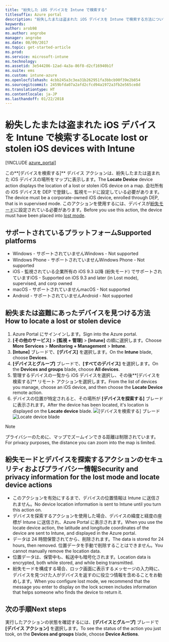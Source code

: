 ```yaml
---
title: "紛失した iOS デバイスを Intune で検索する"
titlesuffix: Azure portal
description: "紛失したまたは盗まれた iOS デバイスを Intune で検索する方法について説明します。\""
keywords: 
author: arob98
ms.author: angrobe
manager: angrobe
ms.date: 08/09/2017
ms.topic: get-started-article
ms.prod: 
ms.service: microsoft-intune
ms.technology: 
ms.assetid: 3e544286-12ad-4a3a-86f8-d2cf16940b1f
ms.suite: ems
ms.custom: intune-azure
ms.openlocfilehash: 4cbb245a3c3ea31b262951fa3bbcb90f39e2b854
ms.sourcegitcommit: 2459bfda07a2afd2cfcd94a1972a3fb2e565ce8d
ms.translationtype: HT
ms.contentlocale: ja-JP
ms.lasthandoff: 01/22/2018
---
```

# <a name="locate-lost-or-stolen-ios-devices-with-intune"></a><span data-ttu-id="eb37c-103">紛失したまたは盗まれた iOS デバイスを Intune で検索する</span><span class="sxs-lookup"><span data-stu-id="eb37c-103">Locate lost or stolen iOS devices with Intune</span></span>


[!INCLUDE [azure_portal](./includes/azure_portal.md)]

<span data-ttu-id="eb37c-104">この**[デバイスを検索する]** デバイス アクションは、紛失したまたは盗まれた iOS デバイスの場所をマップに表示します。</span><span class="sxs-lookup"><span data-stu-id="eb37c-104">The **Locate Device** device action displays the location of a lost or stolen iOS device on a map.</span></span> <span data-ttu-id="eb37c-105">会社所有の iOS デバイスを DEP で登録し、監視モードに設定している必要があります。</span><span class="sxs-lookup"><span data-stu-id="eb37c-105">The device must be a corporate-owned iOS device, enrolled through DEP, that is in supervised mode.</span></span> <span data-ttu-id="eb37c-106">このアクションを使用するには、デバイスが[紛失モード](/intune-azure/manage-devices/lost-mode.md)に設定されている必要があります。</span><span class="sxs-lookup"><span data-stu-id="eb37c-106">Before you use this action, the device must have been placed into [lost mode](/intune-azure/manage-devices/lost-mode.md).</span></span>

## <a name="supported-platforms"></a><span data-ttu-id="eb37c-107">サポートされているプラットフォーム</span><span class="sxs-lookup"><span data-stu-id="eb37c-107">Supported platforms</span></span>

- <span data-ttu-id="eb37c-108">Windows - サポートされていません</span><span class="sxs-lookup"><span data-stu-id="eb37c-108">Windows - Not supported</span></span>
- <span data-ttu-id="eb37c-109">Windows Phone - サポートされていません</span><span class="sxs-lookup"><span data-stu-id="eb37c-109">Windows Phone - Not supported</span></span>
- <span data-ttu-id="eb37c-110">iOS - 監視されている企業所有の iOS 9.3 以降 (紛失モード) でサポートされています</span><span class="sxs-lookup"><span data-stu-id="eb37c-110">iOS - Supported on iOS 9.3 and later (in Lost mode), supervised, and corp owned</span></span>
- <span data-ttu-id="eb37c-111">macOS - サポートされていません</span><span class="sxs-lookup"><span data-stu-id="eb37c-111">macOS - Not supported</span></span>
- <span data-ttu-id="eb37c-112">Android - サポートされていません</span><span class="sxs-lookup"><span data-stu-id="eb37c-112">Android - Not supported</span></span>

## <a name="how-to-locate-a-lost-or-stolen-device"></a><span data-ttu-id="eb37c-113">紛失または盗難にあったデバイスを見つける方法</span><span class="sxs-lookup"><span data-stu-id="eb37c-113">How to locate a lost or stolen device</span></span>

1. <span data-ttu-id="eb37c-114">Azure Portal にサインインします。</span><span class="sxs-lookup"><span data-stu-id="eb37c-114">Sign into the Azure portal.</span></span>
2. <span data-ttu-id="eb37c-115">**[その他のサービス]** > **[監視 + 管理]** > **[Intune]** の順に選択します。</span><span class="sxs-lookup"><span data-stu-id="eb37c-115">Choose **More Services** > **Monitoring + Management** > **Intune**.</span></span>
3. <span data-ttu-id="eb37c-116">**[Intune]** ブレードで、**[デバイス]** を選択します。</span><span class="sxs-lookup"><span data-stu-id="eb37c-116">On the **Intune** blade, choose **Devices**.</span></span>
4. <span data-ttu-id="eb37c-117">**[デバイスとグループ]** ブレードで、**[すべてのデバイス]** を選択します。</span><span class="sxs-lookup"><span data-stu-id="eb37c-117">On the **Devices and groups** blade, choose **All devices**.</span></span>
5. <span data-ttu-id="eb37c-118">管理するデバイスの一覧から iOS デバイスを選択し、その後**[デバイスを検索する]** リモート アクションを選択します。</span><span class="sxs-lookup"><span data-stu-id="eb37c-118">From the list of devices you manage, choose an iOS device, and then choose the **Locate Device** remote action.</span></span>
6. <span data-ttu-id="eb37c-119">デバイスの位置が特定されると、その場所が **[デバイスを探索する]** ブレードに表示されます。</span><span class="sxs-lookup"><span data-stu-id="eb37c-119">After the device has been located, it's location is displayed on the **Locate device** blade.</span></span>
    <span data-ttu-id="eb37c-120">![[デバイスを検索する] ブレード](./media/locate-device.png)</span><span class="sxs-lookup"><span data-stu-id="eb37c-120">![Locate device blade](./media/locate-device.png)</span></span>

>[!NOTE]
><span data-ttu-id="eb37c-121">プライバシーのために、マップでズームインできる距離は制限されています。</span><span class="sxs-lookup"><span data-stu-id="eb37c-121">For privacy purposes, the distance you can zoom into the map is limited.</span></span>

## <a name="security-and-privacy-information-for-the-lost-mode-and-locate-device-actions"></a><span data-ttu-id="eb37c-122">紛失モードとデバイスを探索するアクションのセキュリティおよびプライバシー情報</span><span class="sxs-lookup"><span data-stu-id="eb37c-122">Security and privacy information for the lost mode and locate device actions</span></span>
- <span data-ttu-id="eb37c-123">このアクションを有効にするまで、デバイスの位置情報は Intune に送信されません。</span><span class="sxs-lookup"><span data-stu-id="eb37c-123">No device location information is sent to Intune until you turn this action on.</span></span>
- <span data-ttu-id="eb37c-124">デバイスを探索するアクションを使用した場合、デバイスの緯度と経度の座標が Intune に送信され、Azure Portal に表示されます。</span><span class="sxs-lookup"><span data-stu-id="eb37c-124">When you use the locate device action, the latitude and longitude coordinates of the device are sent to Intune, and displayed in the Azure portal.</span></span>
- <span data-ttu-id="eb37c-125">データは 24 時間保管されてから、削除されます。</span><span class="sxs-lookup"><span data-stu-id="eb37c-125">The data is stored for 24 hours, then removed.</span></span> <span data-ttu-id="eb37c-126">位置データを手動で削除することはできません。</span><span class="sxs-lookup"><span data-stu-id="eb37c-126">You cannot manually remove the location data.</span></span>
- <span data-ttu-id="eb37c-127">位置データは、保管中も、転送中も暗号化されます。</span><span class="sxs-lookup"><span data-stu-id="eb37c-127">Location data is encrypted, both while stored, and while being transmitted.</span></span>
- <span data-ttu-id="eb37c-128">紛失モードを構成する場合、ロック画面に表示するメッセージの入力時に、デバイスを見つけた人がデバイスを返すのに役立つ情報を含めることをお勧めします。</span><span class="sxs-lookup"><span data-stu-id="eb37c-128">When you configure lost mode, we recommend that the message you enter to display on the lock screen includes information that helps someone who finds the device to return it.</span></span>


## <a name="next-steps"></a><span data-ttu-id="eb37c-129">次の手順</span><span class="sxs-lookup"><span data-stu-id="eb37c-129">Next steps</span></span>

<span data-ttu-id="eb37c-130">実行したアクションの状態を確認するには、**[デバイスとグループ]** ブレードで **[デバイス アクション]** を選択します。</span><span class="sxs-lookup"><span data-stu-id="eb37c-130">To see the status of the action you just took, on the **Devices and groups** blade, choose **Device Actions**.</span></span>